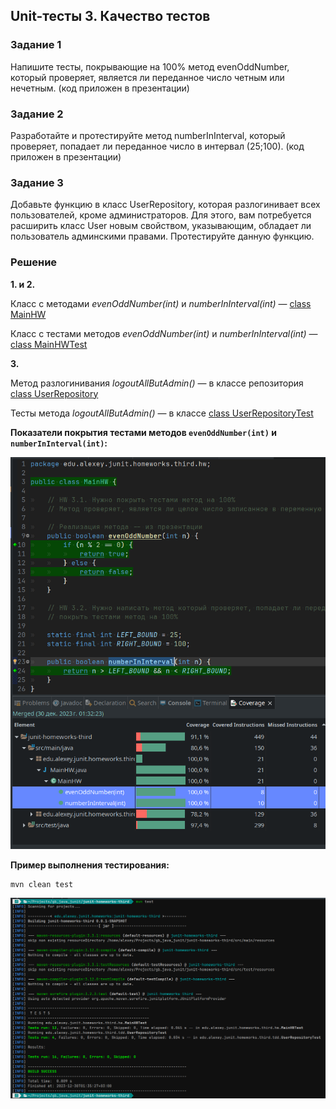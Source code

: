## Unit-тесты 3. Качество тестов

### Задание 1

Напишите тесты, покрывающие на 100% метод evenOddNumber, который проверяет, является ли переданное число четным или нечетным. (код приложен в презентации)

### Задание 2

Разработайте и протестируйте метод numberInInterval, который проверяет, попадает ли переданное число в интервал (25;100). (код приложен в презентации)

### Задание 3

Добавьте функцию в класс UserRepository, которая разлогинивает всех пользователей, кроме администраторов. Для этого, вам потребуется расширить класс User новым свойством, указывающим, обладает ли пользователь админскими правами. Протестируйте данную функцию.

### Решение

__1. и 2.__

Класс с методами *evenOddNumber(int)* и *numberInInterval(int)*&nbsp;&mdash; [class MainHW](src/main/java/edu/alexey/junit/homeworks/third/hw/MainHW.java)

Класс с тестами методов *evenOddNumber(int)* и *numberInInterval(int)*&nbsp;&mdash; [class MainHWTest](src/test/java/edu/alexey/junit/homeworks/third/hw/MainHWTest.java)

__3.__

Метод разлогинивания *logoutAllButAdmin()*&nbsp;&mdash; в классе репозитория [class UserRepository](src/main/java/edu/alexey/junit/homeworks/third/tdd/UserRepository.java)

Тесты метода *logoutAllButAdmin()*&nbsp;&mdash; в классе [class UserRepositoryTest](src/test/java/edu/alexey/junit/homeworks/third/tdd/UserRepositoryTest.java)

__Показатели покрытия тестами методов `evenOddNumber(int)` и `numberInInterval(int)`:__

![Coverage](https://raw.githubusercontent.com/alexeycoder/illustrations/main/java-junit-hw3/test_coverage_example.png)

__Пример выполнения тестирования:__

	mvn clean test

![Tests](https://raw.githubusercontent.com/alexeycoder/illustrations/main/java-junit-hw3/tests_example.png)
